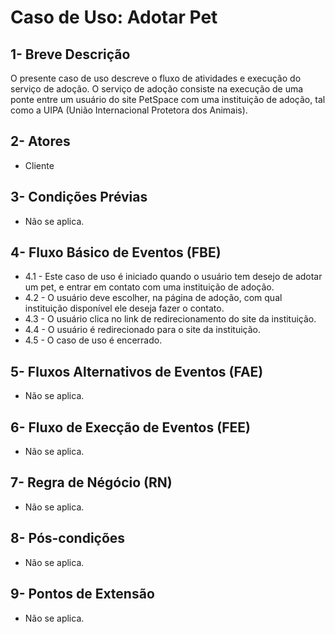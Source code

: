 

# Caso de Uso: **Adotar Pet**

## 1- Breve Descrição
   O presente caso de uso descreve o fluxo de atividades e execução do serviço de adoção. O serviço de adoção consiste na execução de uma ponte entre um usuário do site PetSpace com uma instituição de adoção, tal como a UIPA (União Internacional Protetora dos Animais).
## 2- Atores
   * Cliente
    
## 3- Condições Prévias
   * Não se aplica.

## 4- Fluxo Básico de Eventos (FBE)
   * 4.1 - Este caso de uso é iniciado quando o usuário tem desejo de adotar um pet, e entrar em contato com uma instituição de adoção.
   * 4.2 - O usuário deve escolher, na página de adoção, com qual instituição disponível ele deseja fazer o contato.
   * 4.3 - O usuário clica no link de redirecionamento do site da instituição.
   * 4.4 - O usuário é redirecionado para o site da instituição.
   * 4.5 - O caso de uso é encerrado.
    
## 5- Fluxos Alternativos de Eventos (FAE)
   * Não se aplica.

## 6- Fluxo de Execção de Eventos (FEE)
   * Não se aplica.

## 7- Regra de Négócio (RN)
   * Não se aplica.

## 8- Pós-condições
   * Não se aplica.

## 9- Pontos de Extensão
   * Não se aplica.








